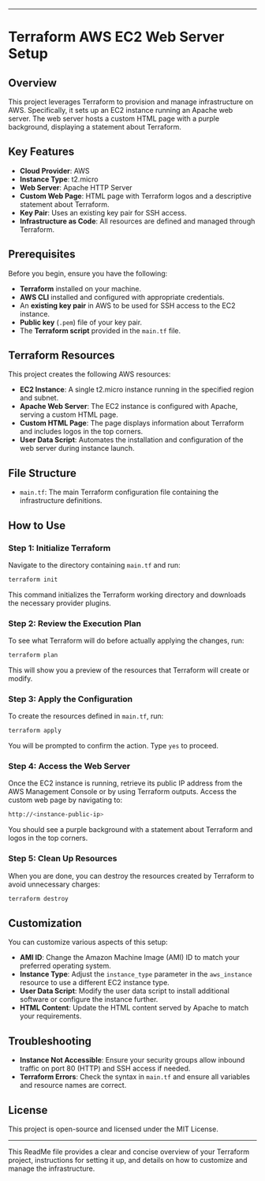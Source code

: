 

---

# Terraform AWS EC2 Web Server Setup

## Overview

This project leverages Terraform to provision and manage infrastructure on AWS. Specifically, it sets up an EC2 instance running an Apache web server. The web server hosts a custom HTML page with a purple background, displaying a statement about Terraform.

## Key Features

- **Cloud Provider**: AWS
- **Instance Type**: t2.micro
- **Web Server**: Apache HTTP Server
- **Custom Web Page**: HTML page with Terraform logos and a descriptive statement about Terraform.
- **Key Pair**: Uses an existing key pair for SSH access.
- **Infrastructure as Code**: All resources are defined and managed through Terraform.

## Prerequisites

Before you begin, ensure you have the following:

- **Terraform** installed on your machine.
- **AWS CLI** installed and configured with appropriate credentials.
- An **existing key pair** in AWS to be used for SSH access to the EC2 instance.
- **Public key** (`.pem`) file of your key pair.
- The **Terraform script** provided in the `main.tf` file.

## Terraform Resources

This project creates the following AWS resources:

- **EC2 Instance**: A single t2.micro instance running in the specified region and subnet.
- **Apache Web Server**: The EC2 instance is configured with Apache, serving a custom HTML page.
- **Custom HTML Page**: The page displays information about Terraform and includes logos in the top corners.
- **User Data Script**: Automates the installation and configuration of the web server during instance launch.

## File Structure

- `main.tf`: The main Terraform configuration file containing the infrastructure definitions.

## How to Use

### Step 1: Initialize Terraform
Navigate to the directory containing `main.tf` and run:

```bash
terraform init
```

This command initializes the Terraform working directory and downloads the necessary provider plugins.

### Step 2: Review the Execution Plan

To see what Terraform will do before actually applying the changes, run:

```bash
terraform plan
```

This will show you a preview of the resources that Terraform will create or modify.

### Step 3: Apply the Configuration

To create the resources defined in `main.tf`, run:

```bash
terraform apply
```

You will be prompted to confirm the action. Type `yes` to proceed.

### Step 4: Access the Web Server

Once the EC2 instance is running, retrieve its public IP address from the AWS Management Console or by using Terraform outputs. Access the custom web page by navigating to:

```bash
http://<instance-public-ip>
```

You should see a purple background with a statement about Terraform and logos in the top corners.

### Step 5: Clean Up Resources

When you are done, you can destroy the resources created by Terraform to avoid unnecessary charges:

```bash
terraform destroy
```

## Customization

You can customize various aspects of this setup:

- **AMI ID**: Change the Amazon Machine Image (AMI) ID to match your preferred operating system.
- **Instance Type**: Adjust the `instance_type` parameter in the `aws_instance` resource to use a different EC2 instance type.
- **User Data Script**: Modify the user data script to install additional software or configure the instance further.
- **HTML Content**: Update the HTML content served by Apache to match your requirements.

## Troubleshooting

- **Instance Not Accessible**: Ensure your security groups allow inbound traffic on port 80 (HTTP) and SSH access if needed.
- **Terraform Errors**: Check the syntax in `main.tf` and ensure all variables and resource names are correct.

## License

This project is open-source and licensed under the MIT License.

---

This ReadMe file provides a clear and concise overview of your Terraform project, instructions for setting it up, and details on how to customize and manage the infrastructure.
